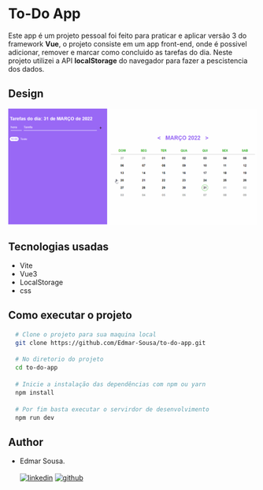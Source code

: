 # To-Do App
<p>
  Este app é um projeto pessoal foi feito para praticar e aplicar versão 3 do framework <b>Vue</b>,
  o projeto consiste em um app front-end, onde é possivel adicionar, remover e marcar como concluido
  as tarefas do dia.
  Neste projeto utilizei a API <b>localStorage</b> do navegador para fazer a pescistencia dos dados.
</p>

## Design
![app-front-end](https://github.com/Edmar-Sousa/to-do-app/blob/master/public/assets/readme.gif)

## Tecnologias usadas
- Vite
- Vue3
- LocalStorage
- css

## Como executar o projeto
```bash
  # Clone o projeto para sua maquina local
  git clone https://github.com/Edmar-Sousa/to-do-app.git
  
  # No diretorio do projeto
  cd to-do-app
  
  # Inicie a instalação das dependências com npm ou yarn
  npm install
  
  # Por fim basta executar o servirdor de desenvolvimento
  npm run dev
```

## Author
- Edmar Sousa. <br><br>
[![linkedin](https://img.shields.io/badge/LinkedIn-0077B5?style=for-the-badge&logo=linkedin&logoColor=white)](https://www.linkedin.com/in/edmar-sousa-9666b0201/)
[![github](https://img.shields.io/badge/GitHub-100000?style=for-the-badge&logo=github&logoColor=white)](https://github.com/Edmar-Sousa)
